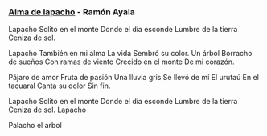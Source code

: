 ### [Alma de lapacho](https://www.youtube.com/watch?v=i-mwsUGBzI4) - Ramón Ayala

Lapacho
Solito en el monte
Donde el día esconde
Lumbre de la tierra
Ceniza de sol.

Lapacho
También en mi alma
La vida
Sembró su color.
Un árbol
Borracho de sueños
Con ramas de viento
Crecido en el monte
De mi corazón.

Pájaro de amor
Fruta de pasión
Una lluvia gris
Se llevó de mí
El urutaú
En el tacuaral
Canta su dolor
Sin fin.

Lapacho
Solito en el monte
Donde el día esconde
Lumbre de la tierra
Ceniza de sol.
Lapacho

Palacho el arbol



